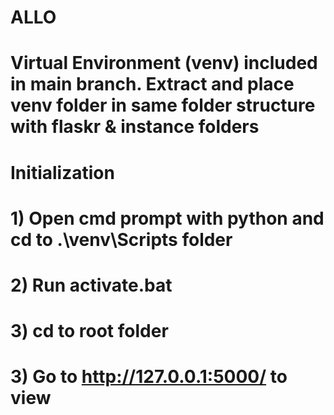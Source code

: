 # ALLO
# Virtual Environment (venv) included in main branch. Extract and place venv folder in same folder structure with flaskr & instance folders
# Initialization
# 1) Open cmd prompt with python and cd to .\venv\Scripts folder
# 2) Run activate.bat
# 3) cd to root folder
# 3) Go to http://127.0.0.1:5000/ to view
